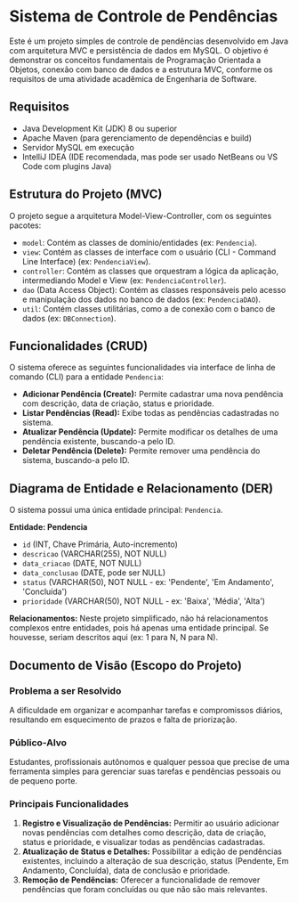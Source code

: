 # Sistema de Controle de Pendências

Este é um projeto simples de controle de pendências desenvolvido em Java com arquitetura MVC e persistência de dados em MySQL. O objetivo é demonstrar os conceitos fundamentais de Programação Orientada a Objetos, conexão com banco de dados e a estrutura MVC, conforme os requisitos de uma atividade acadêmica de Engenharia de Software.

## Requisitos

*   Java Development Kit (JDK) 8 ou superior
*   Apache Maven (para gerenciamento de dependências e build)
*   Servidor MySQL em execução
*   IntelliJ IDEA (IDE recomendada, mas pode ser usado NetBeans ou VS Code com plugins Java)

## Estrutura do Projeto (MVC)

O projeto segue a arquitetura Model-View-Controller, com os seguintes pacotes:

*   `model`: Contém as classes de domínio/entidades (ex: `Pendencia`).
*   `view`: Contém as classes de interface com o usuário (CLI - Command Line Interface) (ex: `PendenciaView`).
*   `controller`: Contém as classes que orquestram a lógica da aplicação, intermediando Model e View (ex: `PendenciaController`).
*   `dao` (Data Access Object): Contém as classes responsáveis pelo acesso e manipulação dos dados no banco de dados (ex: `PendenciaDAO`).
*   `util`: Contém classes utilitárias, como a de conexão com o banco de dados (ex: `DBConnection`).

## Funcionalidades (CRUD)

O sistema oferece as seguintes funcionalidades via interface de linha de comando (CLI) para a entidade `Pendencia`:

*   **Adicionar Pendência (Create):** Permite cadastrar uma nova pendência com descrição, data de criação, status e prioridade.
*   **Listar Pendências (Read):** Exibe todas as pendências cadastradas no sistema.
*   **Atualizar Pendência (Update):** Permite modificar os detalhes de uma pendência existente, buscando-a pelo ID.
*   **Deletar Pendência (Delete):** Permite remover uma pendência do sistema, buscando-a pelo ID.

## Diagrama de Entidade e Relacionamento (DER)

O sistema possui uma única entidade principal: `Pendencia`.

**Entidade: Pendencia**
*   `id` (INT, Chave Primária, Auto-incremento)
*   `descricao` (VARCHAR(255), NOT NULL)
*   `data_criacao` (DATE, NOT NULL)
*   `data_conclusao` (DATE, pode ser NULL)
*   `status` (VARCHAR(50), NOT NULL - ex: 'Pendente', 'Em Andamento', 'Concluída')
*   `prioridade` (VARCHAR(50), NOT NULL - ex: 'Baixa', 'Média', 'Alta')

**Relacionamentos:**
Neste projeto simplificado, não há relacionamentos complexos entre entidades, pois há apenas uma entidade principal. Se houvesse, seriam descritos aqui (ex: 1 para N, N para N).

## Documento de Visão (Escopo do Projeto)

### Problema a ser Resolvido

A dificuldade em organizar e acompanhar tarefas e compromissos diários, resultando em esquecimento de prazos e falta de priorização.

### Público-Alvo

Estudantes, profissionais autônomos e qualquer pessoa que precise de uma ferramenta simples para gerenciar suas tarefas e pendências pessoais ou de pequeno porte.

### Principais Funcionalidades

1.  **Registro e Visualização de Pendências:** Permitir ao usuário adicionar novas pendências com detalhes como descrição, data de criação, status e prioridade, e visualizar todas as pendências cadastradas.
2.  **Atualização de Status e Detalhes:** Possibilitar a edição de pendências existentes, incluindo a alteração de sua descrição, status (Pendente, Em Andamento, Concluída), data de conclusão e prioridade.
3.  **Remoção de Pendências:** Oferecer a funcionalidade de remover pendências que foram concluídas ou que não são mais relevantes.


